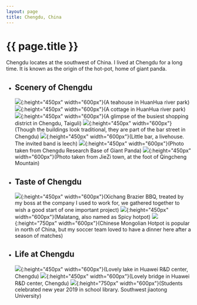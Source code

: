 ```yaml
---
layout: page
title: Chengdu, China
---
```


# {{ page.title }}
Chengdu locates at the southwest of China. I lived at Chengdu for a long time. It is known as the origin of the hot-pot, home of giant panda.

+ ## Scenery of Chengdu
  ![](/images/china/chengdu/HuanHuaXi.jpeg#center){:height="450px" width="600px"}(A teahouse in HuanHua river park)
  ![](/images/china/chengdu/Cottage.jpeg#center){:height="450px" width="600px"}(A cottage in HuanHua river park)
  ![](/images/china/chengdu/Taiguli.jpeg#center){:height="450px" width="600px"}(A glimpse of the busiest shopping district in Chengdu, Taiguli)
  ![](/images/china/chengdu/Bars.jpeg#center){:height="450px" width="600px"}(Though the buildings look traditional, they are part of the bar street in Chengdu)
  ![](/images/china/chengdu/LittleBar.jpeg#center){:height="450px" width="600px"}(Little bar, a livehouse. The invited band is leech)
  ![](/images/china/chengdu/wolong.jpeg#center){:height="450px" width="600px"}(Photo taken from Chengdu Research Base of Giant Panda)
  ![](/images/china/chengdu/jiezi.jpeg#center){:height="450px" width="600px"}(Photo taken from JieZi town, at the foot of Qingcheng Mountain)

+ ## Taste of Chengdu
  ![](/images/china/chengdu/XichangBrazierBBQ.jpeg#center){:height="450px" width="600px"}(Xichang Brazier BBQ, treated by my boss at the company I used to work for, we gathered together to wish a good start of one important project)
  ![](/images/china/chengdu/Malatang.jpeg#center){:height="450px" width="600px"}(Malatang, also named as Spicy hotpot)
  ![](/images/china/chengdu/ChineseMongolianHotpot.jpeg#center){:height="750px" width="600px"}(Chinese Mongolian Hotpot is popular in north of China, but my soccer team loved to have a dinner here after a season of matches)

+ ## Life at Chengdu
  ![](/images/china/chengdu/HuaweiLake.jpeg#center){:height="450px" width="600px"}(Lovely lake in Huawei R&D center, Chengdu)
  ![](/images/china/chengdu/bridge.jpeg#center){:height="450px" width="600px"}(Lovely bridge in Huawei R&D center, Chengdu)
  ![](/images/china/chengdu/SchoolLibrary.jpeg#center){:height="750px" width="600px"}(Students celebrated new year 2019 in school library. Southwest jiaotong University)